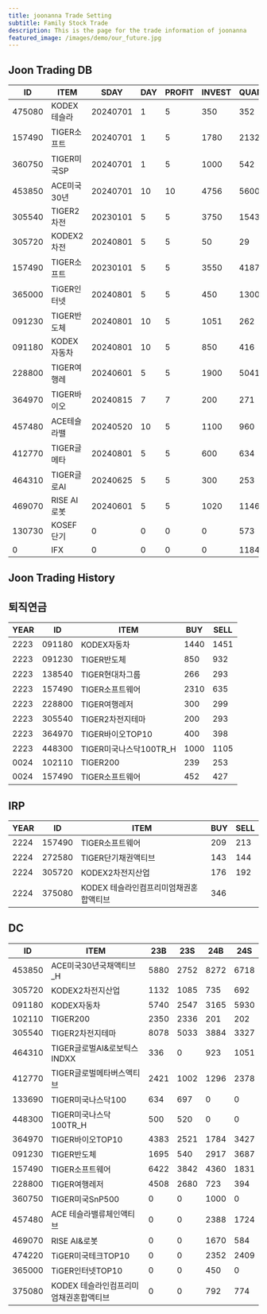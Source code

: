 ```yaml
---
title: joonanna Trade Setting
subtitle: Family Stock Trade
description: This is the page for the trade information of joonanna
featured_image: /images/demo/our_future.jpg
---
```


## Joon Trading DB

|ID|ITEM |SDAY|DAY|PROFIT|INVEST|QUANTITY|BUY|SELL|
|--|-----|--|--|--|--|--|--|--|
|475080|KODEX테슬라|20240701|1|5|350|352|0|0|
|157490|TIGER소프트|20240701|1|5|1780|2132|982|1062|
|360750|TIGER미국SP|20240701|1|5|1000|542|0|0|
|453850|ACE미국30년|20240701|10|10|4756|5600|9396|9470|
|305540|TIGER2차전|20230101|5|5|3750|1543|8212|8360|
|305720|KODEX2차전|20240801|5|5|50|29|1817|1777|
|157490|TIGER소프트|20230101|5|5|3550|4187|7232|5673|
|365000|TiGER인터넷|20240801|5|5|450|1300|0|0|
|091230|TIGER반도체|20240801|10|5|1051|262|3762|4227|
|091180|KODEX자동차|20240801|10|5|850|416|8055|8477|
|228800|TIGER여행레|20240601|5|5|1900|5041|3331|3074|
|364970|TIGER바이오|20240815|7|7|200|271|6097|5946|
|457480|ACE테슬라밸|20240520|10|5|1100|960|1386|1724|
|412770|TIGER글메타|20240801|5|5|600|634|3217|3380|
|464310|TIGER글로AI|20240625|5|5|300|253|959|1051|
|469070|RISE AI로봇|20240601|5|5|1020|1146|650|584|
|130730|KOSEF단기|0|0|0|0|573|0|0|
|0|IFX|0|0|0|0|1184|0|0|

## Joon Trading History
## 퇴직연금
|YEAR|ID|ITEM |BUY|SELL|
|----|--|-----|---|----|
|2223|091180|KODEX자동차|1440|1451|
|2223|091230|TIGER반도체|850|932|
|2223|138540|TIGER현대차그룹|266|293|
|2223|157490|TIGER소프트웨어|2310|635|
|2223|228800|TIGER여행레저|300|299|
|2223|305540|TIGER2차전지테마|200|293|
|2223|364970|TIGER바이오TOP10|400|398|
|2223|448300|TIGER미국나스닥100TR_H|1000|1105|
|0024|102110|TIGER200|239|253| 
|0024|157490|TIGER소프트웨어|452|427|

## IRP
|YEAR|ID|ITEM |BUY|SELL|
|----|--|-----|---|----|
|2224|157490|TIGER소프트웨어|209|213|
|2224|272580|TIGER단기채권액티브|143|144| 
|2224|305720|KODEX2차전지산업|176|192|
|2224|375080|KODEX 테슬라인컴프리미엄채권혼합액티브|346||

## DC
|ID|ITEM |23B|23S|24B|24S|
|--|-----|---|----|---|----|
|453850|ACE미국30년국채액티브_H|5880|2752|8272|6718|
|305720|KODEX2차전지산업|1132|1085|735|692|
|091180|KODEX자동차|5740|2547|3165|5930|
|102110|TIGER200|2350|2336|201|202| 
|305540|TIGER2차전지테마|8078|5033|3884|3327|
|464310|TIGER글로벌AI&로보틱스INDXX|336| 0|923|1051|
|412770|TIGER글로벌메타버스액티브|2421|1002|1296|2378| 
|133690|TIGER미국나스닥100|634|697|0|0| 
|448300|TIGER미국나스닥100TR_H|500|520|0|0|
|364970|TIGER바이오TOP10|4383|2521|1784|3427|
|091230|TIGER반도체|1695|540|2917|3687|
|157490|TIGER소프트웨어|6422|3842|4360|1831|
|228800|TIGER여행레저|4508|2680|723|394|
|360750|TIGER미국SnP500|0|0|1000|0|
|457480|ACE 테슬라밸류체인액티브|0|0|2388|1724|
|469070|RISE AI&로봇|0|0|1670|584|
|474220|TiGER미국테크TOP10|0|0|2352|2409|
|365000|TiGER인터넷TOP10|0|0|450|0|
|375080|KODEX 테슬라인컴프리미엄채권혼합액티브|0|0|792|774|

